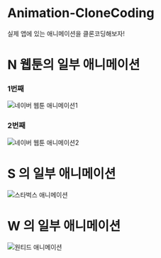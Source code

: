 # Animation-CloneCoding
실제 앱에 있는 애니메이션을 클론코딩해보자!<br>

# N 웹툰의 일부 애니메이션
### 1번째
![네이버 웹툰 애니메이션1](https://github.com/KoreaMango/Animation-CloneCoding/assets/57595198/7bd4f5c4-3d12-4316-9ab2-886b1f178f70)
### 2번째
![네이버 웹툰 애니메이션2](https://github.com/KoreaMango/Animation-CloneCoding/assets/57595198/9b400b31-9ee7-482f-bb2e-2d960b07114f)


# S 의 일부 애니메이션
![스타벅스 애니메이션](https://github.com/KoreaMango/Animation-CloneCoding/assets/57595198/86c9025f-93cb-4f04-b579-c7355c13ffe8)


# W 의 일부 애니메이션
![원티드 애니메이션](https://github.com/KoreaMango/Animation-CloneCoding/assets/57595198/e8434b12-3d85-4a46-8c60-274ede0669b4)

